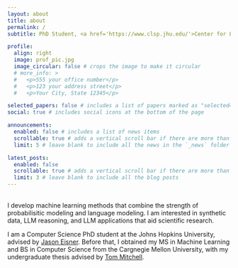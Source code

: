```yaml
---
layout: about
title: about
permalink: /
subtitle: PhD Student, <a href='https://www.clsp.jhu.edu/'>Center for Language and Speech Processing, Johns Hopkins University</a>

profile:
  align: right
  image: prof_pic.jpg
  image_circular: false # crops the image to make it circular
  # more_info: >
  #   <p>555 your office number</p>
  #   <p>123 your address street</p>
  #   <p>Your City, State 12345</p>

selected_papers: false # includes a list of papers marked as "selected={true}"
social: true # includes social icons at the bottom of the page

announcements:
  enabled: false # includes a list of news items
  scrollable: true # adds a vertical scroll bar if there are more than 3 news items
  limit: 5 # leave blank to include all the news in the `_news` folder

latest_posts:
  enabled: false
  scrollable: true # adds a vertical scroll bar if there are more than 3 new posts items
  limit: 3 # leave blank to include all the blog posts
---
```

<br>
I develop machine learning methods that combine the strength of probabilisitic modeling and language modeling. I am interested in synthetic data, LLM reasoning, and LLM applications that aid scientific research.

I am a Computer Science PhD student at the Johns Hopkins University, advised by <a href='https://www.cs.jhu.edu/~jason'>Jason Eisner</a>. Before that, I obtained my MS in Machine Learning and BS in Computer Science from the Cargnegie Mellon University, with my undergraduate thesis advised by <a href='https://www.cs.cmu.edu/~tom/'>Tom Mitchell</a>.
